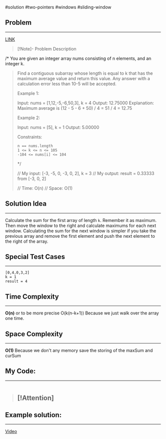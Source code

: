 #solution 
#two-pointers 
#windows #sliding-window 
## Problem
___
[LINK](https://leetcode.com/problems/maximum-average-subarray-i/submissions/1404833619/)

>[!Note]- Problem Description
> 
/*
You are given an integer array nums consisting of n elements, and an integer k.
> 
> Find a contiguous subarray whose length is equal to k that has the maximum average value and return this value. Any answer with a calculation error less than 10-5 will be accepted.
> 
>  
> 
> Example 1:
> 
> Input: nums = [1,12,-5,-6,50,3], k = 4
> Output: 12.75000
> Explanation: Maximum average is (12 - 5 - 6 + 50) / 4 = 51 / 4 = 12.75
> 
> Example 2:
> 
> Input: nums = [5], k = 1
> Output: 5.00000
> 
>  
> 
> Constraints:
> 
>     n == nums.length
>     1 <= k <= n <= 105
>     -104 <= nums[i] <= 104
> 
> */
> 
> // My input: [-3, -5, 0, -3, 0, 2], k = 3
> // My output: result = 0.33333 from [-3, 0, 2] 
> 
> 
> // Time: O(n)
> // Space: O(1)

## Solution Idea
___
Calculate the sum for the first array of length `k`. Remember it as maximum. Then move the window to the right and calculate maximums for each next window. Calculating the sum for the next window is simpler if you take the previous array and remove the first element and push the next element to the right of the array.
## Special Test Cases
___
```
[0,4,0,3,2]
k = 1
result = 4
```

## Time Complexity
___
**O(n)**  or to be more precise O(k(n-k+1))
Because we just walk over the array one time.
## Space Complexity
___
**O(1)**
Because we don't any memory save the storing of the maxSum and curSum

## My Code:
___
```go


```

> [!Attention]
> - 
## Example solution:
___
[Video](VIDEO_LINK)

```go


```
